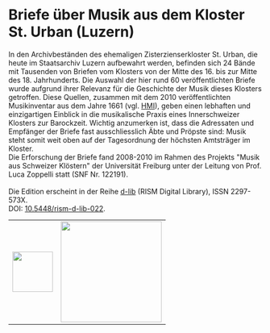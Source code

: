# Briefe über Musik aus dem Kloster St. Urban (Luzern)<br/>
In den Archivbeständen des ehemaligen Zisterzienserkloster St. Urban, die heute im Staatsarchiv Luzern aufbewahrt werden, befinden sich 24 Bände mit Tausenden von Briefen vom Klosters von der Mitte des 16. bis zur Mitte des 18. Jahrhunderts. Die Auswahl der hier rund 60 veröffentlichten Briefe wurde aufgrund ihrer Relevanz für die Geschichte der Musik dieses Klosters getroffen. Diese Quellen, zusammen mit dem 2010 veröffentlichten Musikinventar aus dem Jahre 1661 (vgl. [HMI](http://inventories.rism-ch.org/libraries/51006823)), geben einen lebhaften und einzigartigen Einblick in die musikalische Praxis eines Innerschweizer Klosters zur Barockzeit. Wichtig anzumerken ist, dass die Adressaten und Empfänger der Briefe fast ausschliesslich Äbte und Pröpste sind: Musik steht somit weit oben auf der Tagesordnung der höchsten Amtsträger im Kloster.<br/>
Die Erforschung der Briefe fand 2008-2010 im Rahmen des Projekts "Musik aus Schweizer Klöstern" der Universität Freiburg unter der Leitung von Prof. Luca Zoppelli statt (SNF Nr. 122191). <br/>
<br/>
Die Edition erscheint in der Reihe [d-lib](https://rism.digital/publications/d-lib.html) (RISM Digital Library), ISSN 2297-573X.<br/> 
DOI: [10.5448/rism-d-lib-022](https://dx.doi.org/10.5448/rism-d-lib-022).<br/>

<div>
	<table border="0" cellspacing="35px" style="margin: 0 auto;text-align:center"><tbody><tr><td align="center">
			<a href="http://www.rism-ch.org" target="_blank"><img src="//raw.githubusercontent.com/tibonilab/inventari-di-napoli/main/static/logo-RISM-large-ch.png" width="80px" border="0"></a>
		</td><td align="center">
			<a href="http://www.snf.ch/it" target="_blank"><img src="//raw.githubusercontent.com/tibonilab/inventari-di-napoli/main/static/SNF_RGB_I_POS.png" width="200px" border="0"></a>
		</td></tr></tbody></table>
</div>
